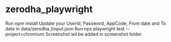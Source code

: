 # zerodha_playwright
Run npm install
Update your UserId, Password, AppCode, From date and To date in data/zerodha_tinput.json
Run npx playwright test --project=chromium
Screenshot wil be added in screenshot folder
